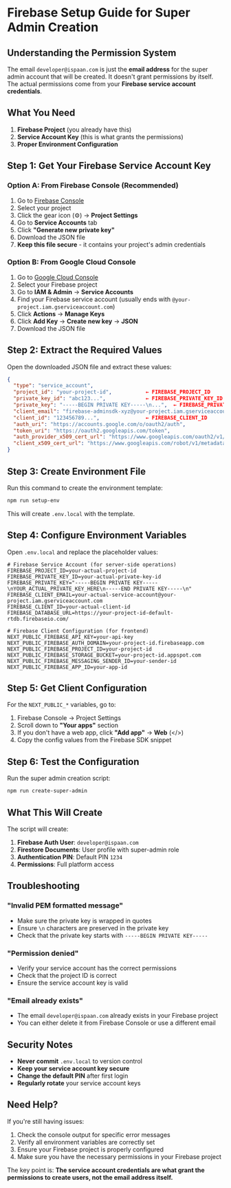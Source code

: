 # Firebase Setup Guide for Super Admin Creation

## Understanding the Permission System

The email `developer@ispaan.com` is just the **email address** for the super admin account that will be created. It doesn't grant permissions by itself. The actual permissions come from your **Firebase service account credentials**.

## What You Need

1. **Firebase Project** (you already have this)
2. **Service Account Key** (this is what grants the permissions)
3. **Proper Environment Configuration**

## Step 1: Get Your Firebase Service Account Key

### Option A: From Firebase Console (Recommended)

1. Go to [Firebase Console](https://console.firebase.google.com/)
2. Select your project
3. Click the gear icon (⚙️) → **Project Settings**
4. Go to **Service Accounts** tab
5. Click **"Generate new private key"**
6. Download the JSON file
7. **Keep this file secure** - it contains your project's admin credentials

### Option B: From Google Cloud Console

1. Go to [Google Cloud Console](https://console.cloud.google.com/)
2. Select your Firebase project
3. Go to **IAM & Admin** → **Service Accounts**
4. Find your Firebase service account (usually ends with `@your-project.iam.gserviceaccount.com`)
5. Click **Actions** → **Manage Keys**
6. Click **Add Key** → **Create new key** → **JSON**
7. Download the JSON file

## Step 2: Extract the Required Values

Open the downloaded JSON file and extract these values:

```json
{
  "type": "service_account",
  "project_id": "your-project-id",           ← FIREBASE_PROJECT_ID
  "private_key_id": "abc123...",             ← FIREBASE_PRIVATE_KEY_ID
  "private_key": "-----BEGIN PRIVATE KEY-----\n...",  ← FIREBASE_PRIVATE_KEY
  "client_email": "firebase-adminsdk-xyz@your-project.iam.gserviceaccount.com",  ← FIREBASE_CLIENT_EMAIL
  "client_id": "123456789...",               ← FIREBASE_CLIENT_ID
  "auth_uri": "https://accounts.google.com/o/oauth2/auth",
  "token_uri": "https://oauth2.googleapis.com/token",
  "auth_provider_x509_cert_url": "https://www.googleapis.com/oauth2/v1/certs",
  "client_x509_cert_url": "https://www.googleapis.com/robot/v1/metadata/x509/..."
}
```

## Step 3: Create Environment File

Run this command to create the environment template:

```bash
npm run setup-env
```

This will create `.env.local` with the template.

## Step 4: Configure Environment Variables

Open `.env.local` and replace the placeholder values:

```env
# Firebase Service Account (for server-side operations)
FIREBASE_PROJECT_ID=your-actual-project-id
FIREBASE_PRIVATE_KEY_ID=your-actual-private-key-id
FIREBASE_PRIVATE_KEY="-----BEGIN PRIVATE KEY-----\nYOUR_ACTUAL_PRIVATE_KEY_HERE\n-----END PRIVATE KEY-----\n"
FIREBASE_CLIENT_EMAIL=your-actual-service-account@your-project.iam.gserviceaccount.com
FIREBASE_CLIENT_ID=your-actual-client-id
FIREBASE_DATABASE_URL=https://your-project-id-default-rtdb.firebaseio.com/

# Firebase Client Configuration (for frontend)
NEXT_PUBLIC_FIREBASE_API_KEY=your-api-key
NEXT_PUBLIC_FIREBASE_AUTH_DOMAIN=your-project-id.firebaseapp.com
NEXT_PUBLIC_FIREBASE_PROJECT_ID=your-project-id
NEXT_PUBLIC_FIREBASE_STORAGE_BUCKET=your-project-id.appspot.com
NEXT_PUBLIC_FIREBASE_MESSAGING_SENDER_ID=your-sender-id
NEXT_PUBLIC_FIREBASE_APP_ID=your-app-id
```

## Step 5: Get Client Configuration

For the `NEXT_PUBLIC_*` variables, go to:

1. Firebase Console → Project Settings
2. Scroll down to **"Your apps"** section
3. If you don't have a web app, click **"Add app"** → **Web** (</>) 
4. Copy the config values from the Firebase SDK snippet

## Step 6: Test the Configuration

Run the super admin creation script:

```bash
npm run create-super-admin
```

## What This Will Create

The script will create:

1. **Firebase Auth User**: `developer@ispaan.com`
2. **Firestore Documents**: User profile with super-admin role
3. **Authentication PIN**: Default PIN `1234`
4. **Permissions**: Full platform access

## Troubleshooting

### "Invalid PEM formatted message"
- Make sure the private key is wrapped in quotes
- Ensure `\n` characters are preserved in the private key
- Check that the private key starts with `-----BEGIN PRIVATE KEY-----`

### "Permission denied"
- Verify your service account has the correct permissions
- Check that the project ID is correct
- Ensure the service account key is valid

### "Email already exists"
- The email `developer@ispaan.com` already exists in your Firebase project
- You can either delete it from Firebase Console or use a different email

## Security Notes

- **Never commit** `.env.local` to version control
- **Keep your service account key secure**
- **Change the default PIN** after first login
- **Regularly rotate** your service account keys

## Need Help?

If you're still having issues:

1. Check the console output for specific error messages
2. Verify all environment variables are correctly set
3. Ensure your Firebase project is properly configured
4. Make sure you have the necessary permissions in your Firebase project

The key point is: **The service account credentials are what grant the permissions to create users, not the email address itself.**







